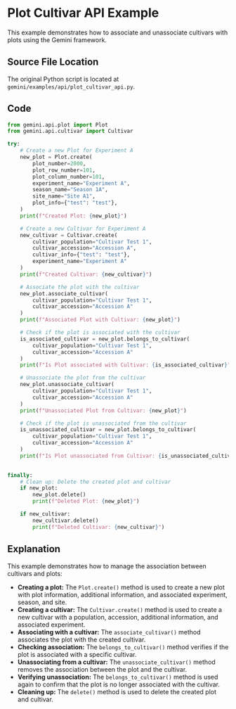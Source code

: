 # Plot Cultivar API Example

This example demonstrates how to associate and unassociate cultivars with plots using the Gemini framework.

## Source File Location

The original Python script is located at `gemini/examples/api/plot_cultivar_api.py`.

## Code

```python
from gemini.api.plot import Plot
from gemini.api.cultivar import Cultivar

try:
    # Create a new Plot for Experiment A
    new_plot = Plot.create(
        plot_number=2000,
        plot_row_number=101,
        plot_column_number=101,
        experiment_name="Experiment A",
        season_name="Season 1A",
        site_name="Site A1",
        plot_info={"test": "test"},
    )
    print(f"Created Plot: {new_plot}")

    # Create a new Cultivar for Experiment A
    new_cultivar = Cultivar.create(
        cultivar_population="Cultivar Test 1",
        cultivar_accession="Accession A",
        cultivar_info={"test": "test"},
        experiment_name="Experiment A"
    )
    print(f"Created Cultivar: {new_cultivar}")

    # Associate the plot with the cultivar
    new_plot.associate_cultivar(
        cultivar_population="Cultivar Test 1",
        cultivar_accession="Accession A"
    )
    print(f"Associated Plot with Cultivar: {new_plot}")

    # Check if the plot is associated with the cultivar
    is_associated_cultivar = new_plot.belongs_to_cultivar(
        cultivar_population="Cultivar Test 1",
        cultivar_accession="Accession A"
    )
    print(f"Is Plot associated with Cultivar: {is_associated_cultivar}")

    # Unassociate the plot from the cultivar
    new_plot.unassociate_cultivar(
        cultivar_population="Cultivar Test 1",
        cultivar_accession="Accession A"
    )
    print(f"Unassociated Plot from Cultivar: {new_plot}")

    # Check if the plot is unassociated from the cultivar
    is_unassociated_cultivar = new_plot.belongs_to_cultivar(
        cultivar_population="Cultivar Test 1",
        cultivar_accession="Accession A"
    )
    print(f"Is Plot unassociated from Cultivar: {is_unassociated_cultivar}")
    

finally:
    # Clean up: Delete the created plot and cultivar
    if new_plot:
        new_plot.delete()
        print(f"Deleted Plot: {new_plot}")

    if new_cultivar:
        new_cultivar.delete()
        print(f"Deleted Cultivar: {new_cultivar}")
```

## Explanation

This example demonstrates how to manage the association between cultivars and plots:

*   **Creating a plot:** The `Plot.create()` method is used to create a new plot with plot information, additional information, and associated experiment, season, and site.
*   **Creating a cultivar:** The `Cultivar.create()` method is used to create a new cultivar with a population, accession, additional information, and associated experiment.
*   **Associating with a cultivar:** The `associate_cultivar()` method associates the plot with the created cultivar.
*   **Checking association:** The `belongs_to_cultivar()` method verifies if the plot is associated with a specific cultivar.
*   **Unassociating from a cultivar:** The `unassociate_cultivar()` method removes the association between the plot and the cultivar.
*   **Verifying unassociation:** The `belongs_to_cultivar()` method is used again to confirm that the plot is no longer associated with the cultivar.
*   **Cleaning up:** The `delete()` method is used to delete the created plot and cultivar.
